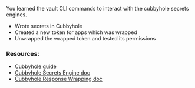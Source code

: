 You learned the vault CLI commands to interact with the cubbyhole secrets engines.

- Wrote secrets in Cubbyhole
- Created a new token for apps which was wrapped
- Unwrapped the wrapped token and tested its permissions

### Resources:

- [Cubbyhole guide](https://learn.hashicorp.com/vault/secrets-management/sm-cubbyhole)
- [Cubbyhole Secrets Engine doc](https://www.vaultproject.io/docs/secrets/cubbyhole/index.html)
- [Cubbyhole Response Wrapping doc](https://www.vaultproject.io/docs/concepts/response-wrapping.html)
